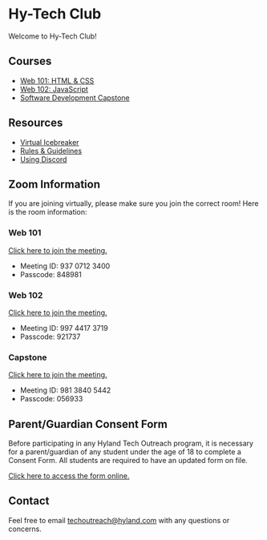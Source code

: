 <style>
  .markdown-body > h1:first-child:not([id]) {
    display: none;
  }

  .markdown-body > h1:nth-child(2) {
    margin-top: 0 !important;
  }
</style>

# Hy-Tech Club
Welcome to Hy-Tech Club!

## Courses
- [Web 101: HTML & CSS](/web-101)
- [Web 102: JavaScript](/web-102)
- [Software Development Capstone](/capstone)

## Resources
- [Virtual Icebreaker](/VirtualIcebreaker)
- [Rules & Guidelines](/RulesAndGuidelines)
- [Using Discord](/DiscordUse)

## Zoom Information
If you are joining virtually, please make sure you join the correct room! Here is the room information:

### Web 101
[Click here to join the meeting.](https://hyland.zoom.us/j/93707123400?pwd=Wk5vaHFEb2I1Wm9Bb1krc1JKUnkzUT09)

- Meeting ID: 937 0712 3400
- Passcode: 848981

### Web 102
[Click here to join the meeting.](https://hyland.zoom.us/j/99744173719?pwd=dGJLRjVLdDJJMUl3VXpralJiSy9Bdz09)

- Meeting ID: 997 4417 3719
- Passcode: 921737

### Capstone
[Click here to join the meeting.](https://hyland.zoom.us/j/98138405442?pwd=UUExSEdhSjc1WGRYOFgwWmVHamJrQT09)

- Meeting ID: 981 3840 5442
- Passcode: 056933

## Parent/Guardian Consent Form
Before participating in any Hyland Tech Outreach program, it is necessary for a parent/guardian of any student under the age of 18 to complete a Consent Form. All students are required to have an updated form on file.

[Click here to access the form online.](https://unityforms.onbase.com/HSIDB/UnityForm.aspx?d1=AXqj5WtCdyBSP534QS%2bymO7giKPJqgRe0JvlfCPbrVKTSQ5CeLzlqyJqSFofoXf2%2fLm1tziXizPoWedY3oo0Ff8BYz3%2bWSDjX8JsPBVEQ68sFTg%2be%2bztiTe7qXhuFsIP6RVeH4uaoVUZvOwoGP5MJdybqMRrkdlPg7n0HQq%2b03fYaGCHuMTrcgd3xVYRQTtHcGVbF%2f9ge37RyeSM6tW3DNOA6Rk1qQ%2bwqehGr6BqXkDl4Hizr1%2bMzCdHnpVWatT87A%3d%3d&_ga=2.25243006.2103430845.1587136770-78961992.1520540426)

## Contact
Feel free to email [techoutreach@hyland.com](mailto:techoutreach@hyland.com) with any questions or concerns.
